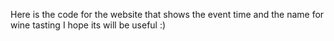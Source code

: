 Here is the code for the website that shows the event time and the name for wine tasting
I hope its will be useful
:)
